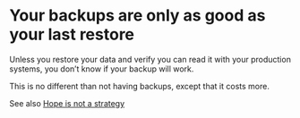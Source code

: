 # Your backups are only as good as your last restore

Unless you restore your data and verify you can read it with your production systems, you don’t know if your backup will work.

This is no different than not having backups, except that it costs more.

See also [Hope is not a strategy](hope_is_not_a_strategy.md)

